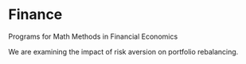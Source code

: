 # Finance
Programs for Math Methods in Financial Economics

We are examining the impact of risk aversion on portfolio rebalancing.
